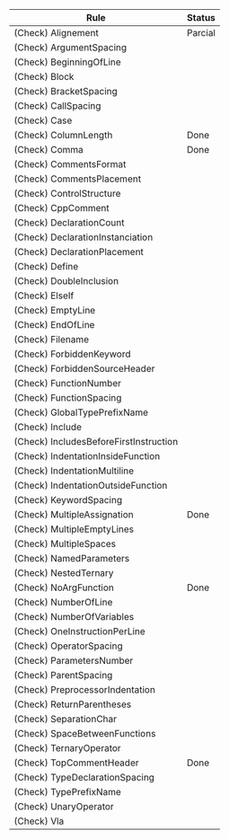 | Rule                                             | Status             |
| ------------------------------------------------ | ------------------ |
| (Check) Alignement                               | Parcial            |
| (Check) ArgumentSpacing                          |                    |
| (Check) BeginningOfLine                          |                    |
| (Check) Block                                    |                    |
| (Check) BracketSpacing                           |                    |
| (Check) CallSpacing                              |                    |
| (Check) Case                                     |                    |
| (Check) ColumnLength                             | Done               |
| (Check) Comma                                    | Done               |
| (Check) CommentsFormat                           |                    |
| (Check) CommentsPlacement                        |                    |
| (Check) ControlStructure                         |                    |
| (Check) CppComment                               |                    |
| (Check) DeclarationCount                         |                    |
| (Check) DeclarationInstanciation                 |                    |
| (Check) DeclarationPlacement                     |                    |
| (Check) Define                                   |                    |
| (Check) DoubleInclusion                          |                    |
| (Check) ElseIf                                   |                    |
| (Check) EmptyLine                                |                    |
| (Check) EndOfLine                                |                    |
| (Check) Filename                                 |                    |
| (Check) ForbiddenKeyword                         |                    |
| (Check) ForbiddenSourceHeader                    |                    |
| (Check) FunctionNumber                           |                    |
| (Check) FunctionSpacing                          |                    |
| (Check) GlobalTypePrefixName                     |                    |
| (Check) Include                                  |                    |
| (Check) IncludesBeforeFirstInstruction           |                    |
| (Check) IndentationInsideFunction                |                    |
| (Check) IndentationMultiline                     |                    |
| (Check) IndentationOutsideFunction               |                    |
| (Check) KeywordSpacing                           |                    |
| (Check) MultipleAssignation                      | Done               |
| (Check) MultipleEmptyLines                       |                    |
| (Check) MultipleSpaces                           |                    |
| (Check) NamedParameters                          |                    |
| (Check) NestedTernary                            |                    |
| (Check) NoArgFunction                            | Done               |
| (Check) NumberOfLine                             |                    |
| (Check) NumberOfVariables                        |                    |
| (Check) OneInstructionPerLine                    |                    |
| (Check) OperatorSpacing                          |                    |
| (Check) ParametersNumber                         |                    |
| (Check) ParentSpacing                            |                    |
| (Check) PreprocessorIndentation                  |                    |
| (Check) ReturnParentheses                        |                    |
| (Check) SeparationChar                           |                    |
| (Check) SpaceBetweenFunctions                    |                    |
| (Check) TernaryOperator                          |                    |
| (Check) TopCommentHeader                         | Done               |
| (Check) TypeDeclarationSpacing                   |                    |
| (Check) TypePrefixName                           |                    |
| (Check) UnaryOperator                            |                    |
| (Check) Vla                                      |                    |